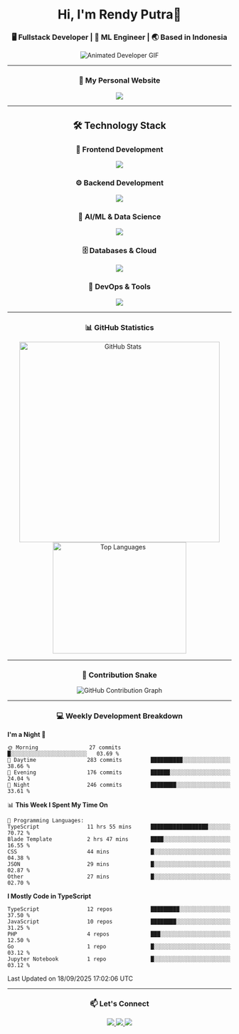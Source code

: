 <!-- HEADER -->
<h1 align="center">Hi, I'm Rendy Putra👋</h1>
<h3 align="center">🖥️ Fullstack Developer | 🤖 ML Engineer | 🌏 Based in Indonesia</h3>

<p align="center">
  <img src="https://i.ibb.co.com/Btx33Md/225813708-98b745f2-7d22-48cf-9150-083f1b00d6c9-3.gif" alt="Animated Developer GIF">
</p>

---

<!-- PORTFOLIO -->
<h3 align="center">🚀 My Personal Website</h3>
<p align="center">
  <a href="https://www.rndyptr.my.id" target="_blank">
    <img src="https://img.shields.io/badge/Visit%20Portfolio-rndyptr.my.id-0f172a?style=for-the-badge&logo=vercel&logoColor=white" />
  </a>
</p>

---

<!-- TECH STACK -->
<div align="center">
  
## 🛠️ Technology Stack

### 🎨 Frontend Development
<p>
  <img src="https://skillicons.dev/icons?i=html,css,js,ts,react,nextjs,tailwind,sass,bootstrap,figma&theme=dark" />
</p>

### ⚙️ Backend Development  
<p>
  <img src="https://skillicons.dev/icons?i=nodejs,express,bun,python,fastapi,flask,php,laravel,go&theme=dark" />
</p>

### 🤖 AI/ML & Data Science
<p>
  <img src="https://skillicons.dev/icons?i=python,tensorflow,pytorch,opencv,sklearn&theme=dark" />
</p>

### 🗄️ Databases & Cloud
<p>
  <img src="https://skillicons.dev/icons?i=mongodb,mysql,postgresql,redis,firebase,supabase,azure,prisma&theme=dark" />
</p>

### 🔧 DevOps & Tools
<p>
  <img src="https://skillicons.dev/icons?i=docker,git,github,gitlab,vscode,postman&theme=dark" />
</p>

</div>

---

<!-- STATS -->
<div align="center">

<h3 align="center">📊 GitHub Statistics</h3>
<img width="450px" src="https://github-readme-stats-zeta-navy-89.vercel.app/api?username=rendy-ptr&show_icons=true&theme=tokyonight&hide_border=false&bg_color=0D1117&title_color=00F5FF&icon_color=00F5FF&text_color=FFFFFF&border_radius=15" alt="GitHub Stats" />
<img width="300px" height="250px" src="https://github-readme-stats-zeta-navy-89.vercel.app/api/top-langs/?username=rendy-ptr&layout=compact&theme=tokyonight&hide_border=false&bg_color=0D1117&title_color=00F5FF&text_color=FFFFFF&border_radius=15&langs_count=8&hide=html,css" alt="Top Languages" />
</div>

---

<!-- CONTRIBUTION GRAPH -->
<div align="center">

### 🐍 Contribution Snake</h3>
<p align="center">
  <picture>
    <source media="(prefers-color-scheme: dark)" srcset="https://rendy-ptr.github.io/rendy-ptr/github-snake-dark.svg" />
    <source media="(prefers-color-scheme: light)" srcset="https://rendy-ptr.github.io/rendy-ptr/github-snake.svg" />
    <img alt="GitHub Contribution Graph" src="https://rendy-ptr.github.io/rendy-ptr/github-snake.svg" />
  </picture>
</p>

</div>

---

<!-- WAKATIME STATS -->
<h3 align="center">💻 Weekly Development Breakdown</h3>

<!--START_SECTION:waka-->
**I'm a Night 🦉** 

```text
🌞 Morning                27 commits          █░░░░░░░░░░░░░░░░░░░░░░░░   03.69 % 
🌆 Daytime                283 commits         ██████████░░░░░░░░░░░░░░░   38.66 % 
🌃 Evening                176 commits         ██████░░░░░░░░░░░░░░░░░░░   24.04 % 
🌙 Night                  246 commits         ████████░░░░░░░░░░░░░░░░░   33.61 % 
```


📊 **This Week I Spent My Time On** 

```text
💬 Programming Languages: 
TypeScript               11 hrs 55 mins      ██████████████████░░░░░░░   70.72 % 
Blade Template           2 hrs 47 mins       ████░░░░░░░░░░░░░░░░░░░░░   16.55 % 
CSS                      44 mins             █░░░░░░░░░░░░░░░░░░░░░░░░   04.38 % 
JSON                     29 mins             █░░░░░░░░░░░░░░░░░░░░░░░░   02.87 % 
Other                    27 mins             █░░░░░░░░░░░░░░░░░░░░░░░░   02.70 % 
```

**I Mostly Code in TypeScript** 

```text
TypeScript               12 repos            █████████░░░░░░░░░░░░░░░░   37.50 % 
JavaScript               10 repos            ████████░░░░░░░░░░░░░░░░░   31.25 % 
PHP                      4 repos             ███░░░░░░░░░░░░░░░░░░░░░░   12.50 % 
Go                       1 repo              █░░░░░░░░░░░░░░░░░░░░░░░░   03.12 % 
Jupyter Notebook         1 repo              █░░░░░░░░░░░░░░░░░░░░░░░░   03.12 % 
```




 Last Updated on 18/09/2025 17:02:06 UTC
<!--END_SECTION:waka-->

---

<!-- CONTACT -->
<h3 align="center">📫 Let's Connect</h3>
<p align="center">
  <a href="mailto:rendyworksspace@gmail.com">
    <img src="https://img.shields.io/badge/Gmail-rendyworksspace@gmail.com-D14836?style=for-the-badge&logo=gmail&logoColor=white" />
  </a>
  <a href="https://www.linkedin.com/in/rendy-putra" target="_blank">
    <img src="https://img.shields.io/badge/LinkedIn-rendy--putra-0077B5?style=for-the-badge&logo=linkedin&logoColor=white" />
  </a>
  <a href="https://github.com/rendy-ptr" target="_blank">
    <img src="https://img.shields.io/badge/GitHub-rendy--ptr-181717?style=for-the-badge&logo=github&logoColor=white" />
  </a>
</p>
